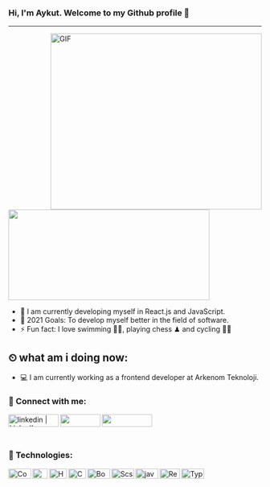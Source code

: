 ### Hi, I'm Aykut. Welcome to my Github profile 👋 
<hr />


<img align="right" alt="GIF" src="https://miro.medium.com/max/1838/1*DX_TIHaAWjPlY9KJ3OH_2w.gif" width="420" height="350" />
<img height="180em" width="400" border-radius: "5px" box-shadow: "10px 10px 25px 15px grey" src="https://github-readme-stats.vercel.app/api?username=aktehn&show_icons=true&hide_border=true&&count_private=true&include_all_commits=true" />



- 🌱 I am currently developing myself in React.js and JavaScript.
- 🥅 2021 Goals: To develop myself better in the field of software.
- ⚡ Fun fact: I love swimming 🏊‍♀️, playing chess ♟ and cycling 🚴‍♀️


## ⏲ what am i doing now:
- 💻 I am currently working as a frontend developer at Arkenom Teknoloji.

### 📩 Connect with me:
[<img align="left" alt="linkedin | LinkedIn" height="25px" width="100px" src="https://camo.githubusercontent.com/71924561236b297d0d9586b0a306d77c776e9e7a53a129550007091281cd636e/68747470733a2f2f696d672e736869656c64732e696f2f62616467652f2d4c696e6b6564496e2d3030373742353f7374796c653d666f722d7468652d6261646765266c6f676f3d4c696e6b6564696e266c6f676f436f6c6f723d7768697465" />][linkedin]
[<img align="left" height="25px" width="80px" src="https://camo.githubusercontent.com/933e8a2822f5414a18a7841d325a7849862dc49e6539ea52b042a38b8ea1d3bb/68747470733a2f2f696d672e736869656c64732e696f2f62616467652f2d5745422d4646343038383f7374796c653d666f722d7468652d6261646765266c6f676f3d4875676f266c6f676f436f6c6f723d7768697465" />][web]
[<img align="left" height="25px" width="100" src="https://camo.githubusercontent.com/66c49360ba8aa1a8e2cac17b6b48cfc809479fc8908a92b6f2c361f22cc1f893/68747470733a2f2f696d672e736869656c64732e696f2f62616467652f2d476d61696c2d4431343833363f7374796c653d666f722d7468652d6261646765266c6f676f3d476d61696c266c6f676f436f6c6f723d7768697465" />][gmail]


<br />


[web]: http://dagaykut.online/
[linkedin]: https://www.linkedin.com/in/aykut-da%C4%9F-989a91190/
[gmail]: mailto:adag6534@gmail.com
<br />

### 🔧 Technologies:
[<img align="left" alt="Code" height="20px" width="45px" src="https://camo.githubusercontent.com/3f289d98c7b8dc0adb54cbeebcac97d462b8f027f9b3b88deaaab35eddba49b8/68747470733a2f2f696d672e736869656c64732e696f2f62616467652f5653253230436f64652d3238324333343f6c6f676f3d76697375616c2d73747564696f2d636f6465266c6f676f436f6c6f723d303037414343" />][code]
[<img align="left" alt="Git" height="20px" width="30px" src="https://camo.githubusercontent.com/6872de59dac86ded0a8d5d2beb0cb20b0a9cd7e2bbd578493baa084ad5aa2700/68747470733a2f2f696d672e736869656c64732e696f2f62616467652f6769742d3238324333343f6c6f676f3d676974266c6f676f436f6c6f723d463035303332" />][git]
[<img align="left" alt="HTML" height="20px" width="35px" src="https://camo.githubusercontent.com/abcb2d8365dc291062b0a73ef91f79cb6477ceec8bbeffe915e0a05745990590/68747470733a2f2f696d672e736869656c64732e696f2f62616467652f48544d4c352d3238324333343f6c6f676f3d68746d6c35266c6f676f436f6c6f723d453334463236" />][html]
[<img align="left" alt="CSS" height="20px" width="35px" src="https://camo.githubusercontent.com/1d372ce1dd004b42242a105c8881a869738e4604097976354aeced3322f93bbd/68747470733a2f2f696d672e736869656c64732e696f2f62616467652f435353332d3238324333343f6c6f676f3d63737333266c6f676f436f6c6f723d313537324236" />][css]
[<img align="left" alt="Bootstrap" height="20px" width="45px" src="https://camo.githubusercontent.com/e56d586bf373ad33a4e8c7101246d54d5edc0fb52b87d309b899ce4818bd6086/68747470733a2f2f696d672e736869656c64732e696f2f62616467652f2d426f6f7473747261702d3536334437433f7374796c653d666c61742d737175617265266c6f676f3d626f6f747374726170" />][bootstrap]
[<img align="left" alt="Scss" height="20px" width="45px" src="https://camo.githubusercontent.com/1c29247ccb384a5e29f98ced0719ecd6c209bdcf9f6c0ebc1822479b8b47ddc3/68747470733a2f2f696d672e736869656c64732e696f2f62616467652f536173732d3238324333343f6c6f676f3d73617373266c6f676f436f6c6f723d434336363939" />][scss]
[<img align="left" alt="javascript" height="20px" width="45px" src="https://camo.githubusercontent.com/6f6990a311bb84dff8a426a5686eafc1986184c3b1066580fe36a9b0a0377d26/68747470733a2f2f696d672e736869656c64732e696f2f62616467652f4a6176615363726970742d3238324333343f6c6f676f3d6a617661736372697074266c6f676f436f6c6f723d463744463145" />][javascript]
[<img align="left" alt="React.js" height="20px" width="40px" src="https://camo.githubusercontent.com/137a7a0f28f9e326bcc81a5a0bd853c86435143774c15642d827a5788e778667/68747470733a2f2f696d672e736869656c64732e696f2f62616467652f2d52656163742d626c61636b3f7374796c653d666c61742d737175617265266c6f676f3d7265616374" />][react.js]
[<img align="left" alt="Type Script" height="20px" width="45px" src="https://camo.githubusercontent.com/143b42838efad2c30d8e0d05eb3dea6996e52a03b99576d8318edffd9bdd6155/68747470733a2f2f696d672e736869656c64732e696f2f62616467652f547970655363726970742d3238324333343f6c6f676f3d74797065736372697074266c6f676f436f6c6f723d333137384336" />][typescript]


<br />

[code]: https://code.visualstudio.com/
[git]: https://git-scm.com/
[html]: https://www.html.com/
[css]: https://www.css.com/
[bootstrap]: https://getbootstrap.com/
[scss]: https://sass-lang.com/guide
[javascript]:https://www.javascript.com/
[react.js]: https://tr.reactjs.org/
[typescript]: https://www.typescriptlang.org/

<br />
<br />

